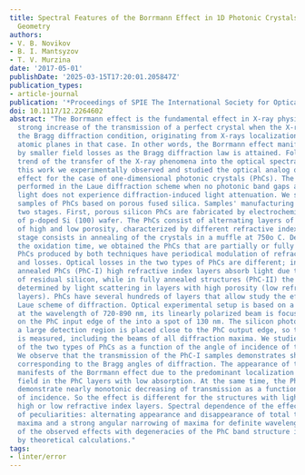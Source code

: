 ```yaml
---
title: Spectral Features of the Borrmann Effect in 1D Photonic Crystals in the Laue
  Geometry
authors:
- V. B. Novikov
- B. I. Mantsyzov
- T. V. Murzina
date: '2017-05-01'
publishDate: '2025-03-15T17:20:01.205847Z'
publication_types:
- article-journal
publication: '*Proceedings of SPIE The International Society for Optical Engineering*'
doi: 10.1117/12.2264602
abstract: "The Borrmann effect is the fundamental effect in X-ray physics. It is a
  strong increase of the transmission of a perfect crystal when the X-rays satisfy
  the Bragg diffraction condition, originating from X-rays localization between the
  atomic planes in that case. In other words, the Borrmann effect manifests itself
  by smaller field losses as the Bragg diffraction law is attained. Following the
  trend of the transfer of the X-ray phenomena into the optical spectral range, in
  this work we experimentally observed and studied the optical analog of the Borrmann
  effect for the case of one-dimensional photonic crystals (PhCs). The studies are
  performed in the Laue diffraction scheme when no photonic band gaps appear and the
  light does not experience diffraction-induced light attenuation. We studied the
  samples of PhCs based on porous fused silica. Samples' manufacturing consists of
  two stages. First, porous silicon PhCs are fabricated by electrochemical etching
  of p-doped Si (100) wafer. The PhCs consist of alternating layers of two types,
  of high and low porosity, characterized by different refractive indexes. The second
  stage consists in annealing of the crystals in a muffle at 750o C. Depending on
  the oxidation time, we obtained the PhCs that are partially or fully annealed. The
  PhCs produced by both techniques have periodical modulation of refractive indexes
  and losses. Optical losses in the two types of PhCs are different; in partially
  annealed PhCs (PhC-I) high refractive index layers absorb light due to the presence
  of residual silicon, while in fully annealed structures (PhC-II) the losses are
  determined by light scattering in layers with high porosity (low refractive index
  layers). PhCs have several hundreds of layers that allow study the effect in the
  Laue scheme of diffraction. Optical experimental setup is based on a CW laser operating
  at the wavelength of 720-890 nm, its linearly polarized beam is focused by a lens
  on the PhC input edge of the into a spot of 130 nm. The silicon photodiode with
  a large detection region is placed close to the PhC output edge, so the total transmission
  is measured, including the beams of all diffraction maxima. We studied the transmission
  of the two types of PhCs as a function of the angle of incidence of the radiation.
  We observe that the transmission of the PhC-I samples demonstrates sharp peaks,
  corresponding to the Bragg angles of diffraction. The appearance of these peaks
  manifests of the Borrmann effect due to the predominant localization of the optical
  field in the PhC layers with low absorption. At the same time, the PhC-II structures
  demonstrate nearly monotonic decreasing of transmission as a function of the angle
  of incidence. So the effect is different for the structures with light losses in
  high or low refractive index layers. Spectral dependence of the effect shows a number
  of peculiarities: alternating appearance and disappearance of total transmission
  maxima and a strong angular narrowing of maxima for definite wavelengths. Interrelation
  of the observed effects with degeneracies of the PhC band structure is confirmed
  by theoretical calculations."
tags:
- linter/error
---
```

